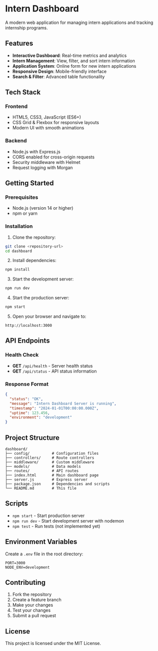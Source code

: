 # Intern Dashboard

A modern web application for managing intern applications and tracking internship programs.

## Features

- **Interactive Dashboard**: Real-time metrics and analytics
- **Intern Management**: View, filter, and sort intern information
- **Application System**: Online form for new intern applications
- **Responsive Design**: Mobile-friendly interface
- **Search & Filter**: Advanced table functionality

## Tech Stack

### Frontend
- HTML5, CSS3, JavaScript (ES6+)
- CSS Grid & Flexbox for responsive layouts
- Modern UI with smooth animations

### Backend
- Node.js with Express.js
- CORS enabled for cross-origin requests
- Security middleware with Helmet
- Request logging with Morgan

## Getting Started

### Prerequisites
- Node.js (version 14 or higher)
- npm or yarn

### Installation

1. Clone the repository:
```bash
git clone <repository-url>
cd dashboard
```

2. Install dependencies:
```bash
npm install
```

3. Start the development server:
```bash
npm run dev
```

4. Start the production server:
```bash
npm start
```

5. Open your browser and navigate to:
```
http://localhost:3000
```

## API Endpoints

### Health Check
- **GET** `/api/health` - Server health status
- **GET** `/api/status` - API status information

### Response Format
```json
{
  "status": "OK",
  "message": "Intern Dashboard Server is running",
  "timestamp": "2024-01-01T00:00:00.000Z",
  "uptime": 123.456,
  "environment": "development"
}
```

## Project Structure

```
dashboard/
├── config/          # Configuration files
├── controllers/     # Route controllers
├── middleware/      # Custom middleware
├── models/          # Data models
├── routes/          # API routes
├── index.html       # Main dashboard page
├── server.js        # Express server
├── package.json     # Dependencies and scripts
└── README.md        # This file
```

## Scripts

- `npm start` - Start production server
- `npm run dev` - Start development server with nodemon
- `npm test` - Run tests (not implemented yet)

## Environment Variables

Create a `.env` file in the root directory:

```env
PORT=3000
NODE_ENV=development
```

## Contributing

1. Fork the repository
2. Create a feature branch
3. Make your changes
4. Test your changes
5. Submit a pull request

## License

This project is licensed under the MIT License.